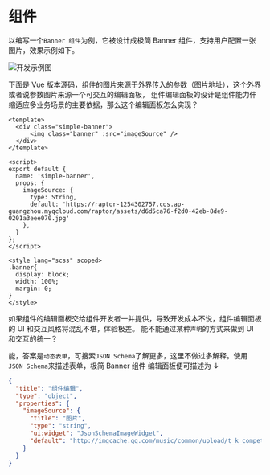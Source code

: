 # 组件
以编写一个`Banner 组件`为例，它被设计成极简 Banner 组件，支持用户配置一张图片，效果示例如下。

![开发示例图](/docs/image/dev-1.png)

下面是 Vue 版本源码，组件的图片来源于外界传入的参数（图片地址），这个外界或者说参数图片来源一个可交互的编辑面板，
组件编辑面板的设计是组件能力伸缩适应多业务场景的主要依据，那么这个编辑面板怎么实现？

```vue
<template>
  <div class="simple-banner">
      <img class="banner" :src="imageSource" />
  </div>
</template>

<script>
export default {
  name: 'simple-banner',
  props: {
    imageSource: {
      type: String,
      default: 'https://raptor-1254302757.cos.ap-guangzhou.myqcloud.com/raptor/assets/d6d5ca76-f2d0-42eb-8de9-0201a3eee070.jpg'
    },
  }
};
</script>

<style lang="scss" scoped>
.banner{
  display: block;
  width: 100%;
  margin: 0;
}
</style>
```
如果组件的编辑面板交给组件开发者一并提供，导致开发成本不说，组件编辑面板的 UI 和交互风格将混乱不堪，体验极差。
能不能通过某种`声明`的方式来做到 UI 和交互的统一？

能，答案是`动态表单`，可搜索`JSON Schema`了解更多，这里不做过多解释。使用`JSON Schema`来描述表单，极简 Banner 组件
编辑面板便可描述为 ↓
```json
{
  "title": "组件编辑",
  "type": "object",
  "properties": {
    "imageSource": {
      "title": "图片",
      "type": "string",
      "ui:widget": "JsonSchemaImageWidget",
      "default": "http://imgcache.qq.com/music/common/upload/t_k_competition/3674849.jpg"
    }
  }
}
```

